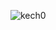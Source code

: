 
![kech0](https://github.com/kech0/portfolio/assets/119060395/26ad8146-b73e-450b-9fcb-09892203f7c8)

